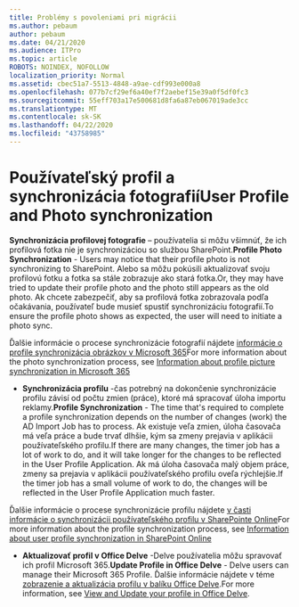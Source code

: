 ```yaml
---
title: Problémy s povoleniami pri migrácii
ms.author: pebaum
author: pebaum
ms.date: 04/21/2020
ms.audience: ITPro
ms.topic: article
ROBOTS: NOINDEX, NOFOLLOW
localization_priority: Normal
ms.assetid: cbec51a7-5513-4848-a9ae-cdf993e000a8
ms.openlocfilehash: 077b7cf29ef6a40ef7f2aebef15e39a0f5df0fc3
ms.sourcegitcommit: 55eff703a17e500681d8fa6a87eb067019ade3cc
ms.translationtype: MT
ms.contentlocale: sk-SK
ms.lasthandoff: 04/22/2020
ms.locfileid: "43758985"
---
```

# <a name="user-profile-and-photo-synchronization"></a><span data-ttu-id="ef5fe-102">Používateľský profil a synchronizácia fotografií</span><span class="sxs-lookup"><span data-stu-id="ef5fe-102">User Profile and Photo synchronization</span></span>

 <span data-ttu-id="ef5fe-103">**Synchronizácia profilovej fotografie** – používatelia si môžu všimnúť, že ich profilová fotka nie je synchronizáciou so službou SharePoint.</span><span class="sxs-lookup"><span data-stu-id="ef5fe-103">**Profile Photo Synchronization** - Users may notice that their profile photo is not synchronizing to SharePoint.</span></span> <span data-ttu-id="ef5fe-104">Alebo sa môžu pokúsili aktualizovať svoju profilovú fotku a fotka sa stále zobrazuje ako stará fotka.</span><span class="sxs-lookup"><span data-stu-id="ef5fe-104">Or, they may have tried to update their profile photo and the photo still appears as the old photo.</span></span> <span data-ttu-id="ef5fe-105">Ak chcete zabezpečiť, aby sa profilová fotka zobrazovala podľa očakávania, používateľ bude musieť spustiť synchronizáciu fotografií.</span><span class="sxs-lookup"><span data-stu-id="ef5fe-105">To ensure the profile photo shows as expected, the user will need to initiate a photo sync.</span></span> 
  
<span data-ttu-id="ef5fe-106">Ďalšie informácie o procese synchronizácie fotografií nájdete [informácie o profile synchronizácia obrázkov v Microsoft 365](https://go.microsoft.com/fwlink/?linkid=2022634)</span><span class="sxs-lookup"><span data-stu-id="ef5fe-106">For more information about the photo synchronization process, see [Information about profile picture synchronization in Microsoft 365](https://go.microsoft.com/fwlink/?linkid=2022634)</span></span>
  
- <span data-ttu-id="ef5fe-107">**Synchronizácia profilu** -čas potrebný na dokončenie synchronizácie profilu závisí od počtu zmien (práce), ktoré má spracovať úloha importu reklamy.</span><span class="sxs-lookup"><span data-stu-id="ef5fe-107">**Profile Synchronization** - The time that's required to complete a profile synchronization depends on the number of changes (work) the AD Import Job has to process.</span></span> <span data-ttu-id="ef5fe-108">Ak existuje veľa zmien, úloha časovača má veľa práce a bude trvať dlhšie, kým sa zmeny prejavia v aplikácii používateľského profilu.</span><span class="sxs-lookup"><span data-stu-id="ef5fe-108">If there are many changes, the timer job has a lot of work to do, and it will take longer for the changes to be reflected in the User Profile Application.</span></span> <span data-ttu-id="ef5fe-109">Ak má úloha časovača malý objem práce, zmeny sa prejavia v aplikácii používateľského profilu oveľa rýchlejšie.</span><span class="sxs-lookup"><span data-stu-id="ef5fe-109">If the timer job has a small volume of work to do, the changes will be reflected in the User Profile Application much faster.</span></span> 
  
<span data-ttu-id="ef5fe-110">Ďalšie informácie o procese synchronizácie profilu nájdete [v časti informácie o synchronizácii používateľského profilu v SharePointe Online](https://go.microsoft.com/fwlink/?linkid=2022639)</span><span class="sxs-lookup"><span data-stu-id="ef5fe-110">For more information about the profile synchronization process, see [Information about user profile synchronization in SharePoint Online](https://go.microsoft.com/fwlink/?linkid=2022639)</span></span>
    
- <span data-ttu-id="ef5fe-111">**Aktualizovať profil v Office Delve** -Delve používatelia môžu spravovať ich profil Microsoft 365.</span><span class="sxs-lookup"><span data-stu-id="ef5fe-111">**Update Profile in Office Delve** - Delve users can manage their Microsoft 365 Profile.</span></span> <span data-ttu-id="ef5fe-112">Ďalšie informácie nájdete v téme [zobrazenie a aktualizácia profilu v balíku Office Delve](https://support.office.com/article/View-and-update-your-profile-in-Office-Delve-4e84343b-eedf-45a1-aeb9-8627ccca14ba).</span><span class="sxs-lookup"><span data-stu-id="ef5fe-112">For more information, see [View and Update your profile in Office Delve](https://support.office.com/article/View-and-update-your-profile-in-Office-Delve-4e84343b-eedf-45a1-aeb9-8627ccca14ba).</span></span>
    

